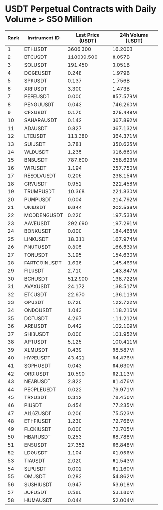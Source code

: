 # USDT Perpetual Contracts with Daily Volume > $50 Million

| Rank | Instrument ID | Last Price (USDT) | 24h Volume (USDT) |
|------|---------------|-------------------|-------------------|
| 1 | ETHUSDT | 3606.300 | 16.200B |
| 2 | BTCUSDT | 118009.500 | 8.057B |
| 3 | SOLUSDT | 191.450 | 3.051B |
| 4 | DOGEUSDT | 0.248 | 1.979B |
| 5 | SPKUSDT | 0.137 | 1.756B |
| 6 | XRPUSDT | 3.300 | 1.473B |
| 7 | PEPEUSDT | 0.000 | 857.579M |
| 8 | PENGUUSDT | 0.043 | 746.260M |
| 9 | CFXUSDT | 0.170 | 375.448M |
| 10 | SAHARAUSDT | 0.142 | 367.892M |
| 11 | ADAUSDT | 0.827 | 367.132M |
| 12 | LTCUSDT | 113.380 | 364.371M |
| 13 | SUIUSDT | 3.781 | 350.625M |
| 14 | WLDUSDT | 1.235 | 318.660M |
| 15 | BNBUSDT | 787.600 | 258.623M |
| 16 | WIFUSDT | 1.194 | 257.750M |
| 17 | RESOLVUSDT | 0.206 | 238.154M |
| 18 | CRVUSDT | 0.952 | 222.458M |
| 19 | TRUMPUSDT | 10.368 | 221.830M |
| 20 | PUMPUSDT | 0.004 | 214.792M |
| 21 | UNIUSDT | 9.944 | 202.536M |
| 22 | MOODENGUSDT | 0.220 | 197.533M |
| 23 | AAVEUSDT | 292.690 | 197.291M |
| 24 | BONKUSDT | 0.000 | 184.468M |
| 25 | LINKUSDT | 18.311 | 167.974M |
| 26 | PNUTUSDT | 0.305 | 166.539M |
| 27 | TONUSDT | 3.195 | 154.630M |
| 28 | FARTCOINUSDT | 1.626 | 145.466M |
| 29 | FILUSDT | 2.710 | 143.847M |
| 30 | BCHUSDT | 512.900 | 138.722M |
| 31 | AVAXUSDT | 24.172 | 138.517M |
| 32 | ETCUSDT | 22.670 | 136.113M |
| 33 | OPUSDT | 0.726 | 122.722M |
| 34 | ONDOUSDT | 1.043 | 118.216M |
| 35 | DOTUSDT | 4.267 | 111.212M |
| 36 | ARBUSDT | 0.442 | 102.109M |
| 37 | SHIBUSDT | 0.000 | 101.952M |
| 38 | APTUSDT | 5.125 | 100.411M |
| 39 | XLMUSDT | 0.439 | 98.587M |
| 40 | HYPEUSDT | 43.421 | 94.476M |
| 41 | SOPHUSDT | 0.043 | 84.630M |
| 42 | ORDIUSDT | 10.590 | 82.113M |
| 43 | NEARUSDT | 2.822 | 81.476M |
| 44 | PEOPLEUSDT | 0.022 | 79.971M |
| 45 | TRXUSDT | 0.312 | 78.456M |
| 46 | PIUSDT | 0.454 | 77.235M |
| 47 | AI16ZUSDT | 0.206 | 75.523M |
| 48 | ETHFIUSDT | 1.230 | 72.766M |
| 49 | FLOKIUSDT | 0.000 | 72.705M |
| 50 | HBARUSDT | 0.253 | 68.788M |
| 51 | ENSUSDT | 27.352 | 66.848M |
| 52 | LDOUSDT | 1.104 | 61.956M |
| 53 | TIAUSDT | 2.020 | 61.543M |
| 54 | SLPUSDT | 0.002 | 61.160M |
| 55 | OMUSDT | 0.283 | 54.862M |
| 56 | SUSHIUSDT | 0.947 | 53.618M |
| 57 | JUPUSDT | 0.580 | 53.186M |
| 58 | HUMAUSDT | 0.044 | 52.004M |
